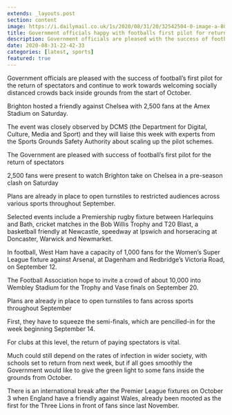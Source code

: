 ```yaml
---
extends: _layouts.post
section: content
image: https://i.dailymail.co.uk/1s/2020/08/31/20/32542504-0-image-a-80_1598900910604.jpg 
title: Government officials happy with footballs first pilot for return of spectators 
description: Government officials are pleased with the success of footballs first pilot for the return of spectators and continue to work towards welcoming crowds back inside grounds from the start of October. 
date: 2020-08-31-22-42-33 
categories: [latest, sports] 
featured: true 
--- 
```

Government officials are pleased with the success of football’s first pilot for the return of spectators and continue to work towards welcoming socially distanced crowds back inside grounds from the start of October.

Brighton hosted a friendly against Chelsea with 2,500 fans at the Amex Stadium on Saturday.

The event was closely observed by DCMS (the Department for Digital, Culture, Media and Sport) and they will liaise this week with experts from the Sports Grounds Safety Authority about scaling up the pilot schemes.

The Government are pleased with success of football’s first pilot for the return of spectators 

2,500 fans were present to watch Brighton take on Chelsea in a pre-season clash on Saturday 

Plans are already in place to open turnstiles to restricted audiences across various sports throughout September.

Selected events include a Premiership rugby fixture between Harlequins and Bath, cricket matches in the Bob Willis Trophy and T20 Blast, a basketball friendly at Newcastle, speedway at Ipswich and horseracing at Doncaster, Warwick and Newmarket.

In football, West Ham have a capacity of 1,000 fans for the Women’s Super League fixture against Arsenal, at Dagenham and Redbridge’s Victoria Road, on September 12.

The Football Association hope to invite a crowd of about 10,000 into Wembley Stadium for the Trophy and Vase finals on September 20.

Plans are already in place to open turnstiles to fans across sports throughout September

First, they have to squeeze the semi-finals, which are pencilled-in for the week beginning September 14.

For clubs at this level, the return of paying spectators is vital.

Much could still depend on the rates of infection in wider society, with schools set to return from next week, but if all goes smoothly the Government would like to give the green light to some fans inside the grounds from October.

There is an international break after the Premier League fixtures on October 3 when England have a friendly against Wales, already been mooted as the first for the Three Lions in front of fans since last November.

